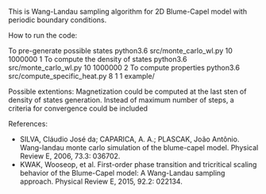 This is Wang-Landau sampling algorithm for 2D Blume-Capel model with periodic boundary  conditions.

How to run the code:

To pre-generate possible states
python3.6  src/monte_carlo_wl.py 10 1000000 1
To compute the density of states
python3.6 src/monte_carlo_wl.py 10 1000000 2
To compute properties
python3.6 src/compute_specific_heat.py 8 1 1 example/

Possible extentions:
Magnetization could be computed at the last sten of density of states generation. Instead of maximum number of steps, a criteria for convergence could be included




References:
- SILVA, Cláudio José da; CAPARICA, A. A.; PLASCAK, João Antônio. Wang-landau monte carlo simulation of the blume-capel model. Physical Review E, 2006, 73.3: 036702.
- KWAK, Wooseop, et al. First-order phase transition and tricritical scaling behavior of the Blume-Capel model: A Wang-Landau sampling approach. Physical Review E, 2015, 92.2: 022134.

